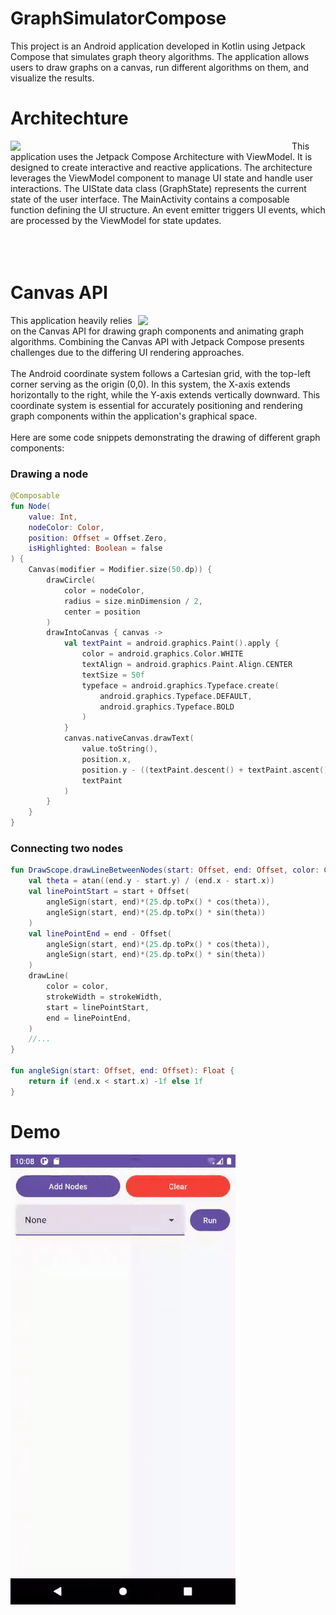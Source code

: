 # GraphSimulatorCompose
This project is an Android application developed in Kotlin using Jetpack Compose that simulates graph theory algorithms. The application allows users to draw graphs on a canvas, run different algorithms on them, and visualize the results.

# Architechture
<img src="https://miro.medium.com/v2/resize:fit:1200/1*ol7iY_f4OiFSxO7qhfGqiw.png" align="left" width="450">
This application uses the Jetpack Compose Architecture with ViewModel. It is designed to create interactive and reactive applications. The architecture leverages the ViewModel component to manage UI state and handle user interactions. The UIState data class (GraphState) represents the current state of the user interface. The MainActivity contains a composable function defining the UI structure. An event emitter triggers UI events, which are processed by the ViewModel for state updates.
<br>
<br>
<br>
<br>

# Canvas API
<img src="https://developer.android.com/static/images/jetpack/compose/graphics/introduction/compose_coordinate_system_drawing.png" align="right" width="300">
This application heavily relies on the Canvas API for drawing graph components and animating graph algorithms. Combining the Canvas API with Jetpack Compose presents challenges due to the differing UI rendering approaches.
<br>
<br>
The Android coordinate system follows a Cartesian grid, with the top-left corner serving as the origin (0,0). In this system, the X-axis extends horizontally to the right, while the Y-axis extends vertically downward. This coordinate system is essential for accurately positioning and rendering graph components within the application's graphical space.
<br>
<br>
Here are some code snippets demonstrating the drawing of different graph components:

### Drawing a node
```kotlin
@Composable
fun Node(
    value: Int,
    nodeColor: Color,
    position: Offset = Offset.Zero,
    isHighlighted: Boolean = false
) {
    Canvas(modifier = Modifier.size(50.dp)) {
        drawCircle(
            color = nodeColor,
            radius = size.minDimension / 2,
            center = position
        )
        drawIntoCanvas { canvas ->
            val textPaint = android.graphics.Paint().apply {
                color = android.graphics.Color.WHITE
                textAlign = android.graphics.Paint.Align.CENTER
                textSize = 50f
                typeface = android.graphics.Typeface.create(
                    android.graphics.Typeface.DEFAULT,
                    android.graphics.Typeface.BOLD
                )
            }
            canvas.nativeCanvas.drawText(
                value.toString(),
                position.x,
                position.y - ((textPaint.descent() + textPaint.ascent()) / 2),
                textPaint
            )
        }
    }
}
```

### Connecting two nodes
```kotlin
fun DrawScope.drawLineBetweenNodes(start: Offset, end: Offset, color: Color, strokeWidth: Float) {
    val theta = atan((end.y - start.y) / (end.x - start.x))
    val linePointStart = start + Offset(
        angleSign(start, end)*(25.dp.toPx() * cos(theta)),
        angleSign(start, end)*(25.dp.toPx() * sin(theta))
    )
    val linePointEnd = end - Offset(
        angleSign(start, end)*(25.dp.toPx() * cos(theta)),
        angleSign(start, end)*(25.dp.toPx() * sin(theta))
    )
    drawLine(
        color = color,
        strokeWidth = strokeWidth,
        start = linePointStart,
        end = linePointEnd,
    )
    //...
}

fun angleSign(start: Offset, end: Offset): Float {
    return if (end.x < start.x) -1f else 1f
}
```

# Demo
<img src="https://github.com/Anass001/GraphSimulatorCompose/blob/master/demo.gif" align="left" width="360">
